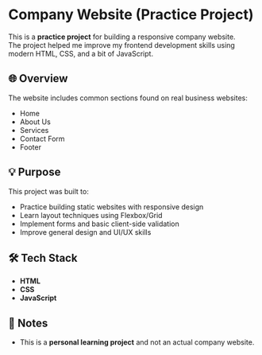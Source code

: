 # Company Website (Practice Project)

This is a **practice project** for building a responsive company website.  
The project helped me improve my frontend development skills using modern HTML, CSS, and a bit of JavaScript.

## 🌐 Overview
The website includes common sections found on real business websites:
- Home
- About Us
- Services
- Contact Form
- Footer

## 💡 Purpose
This project was built to:
- Practice building static websites with responsive design
- Learn layout techniques using Flexbox/Grid
- Implement forms and basic client-side validation
- Improve general design and UI/UX skills

## 🛠 Tech Stack

- **HTML**
- **CSS**
- **JavaScript**

## 📌 Notes

- This is a **personal learning project** and not an actual company website.
